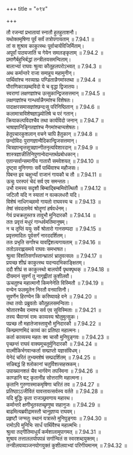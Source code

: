 +++
title = "०९४"

+++


  
तौ रजन्यां प्रभातायां स्नातौ हुतहुताशनौ।  
यथोक्तमृषिणा पूर्वं सर्वं तत्रोपगायताम् ॥ 7.94.1 ॥   
तां स शुश्राव काकुत्स्थः पूर्वाचार्यविजिर्मिताम्।  
अपूर्वां पाठ्यजातिं च गेयेन समलङ्कृताम् ॥ 7.94.2 ॥   
प्रमाणैर्बहुभिर्बद्धां तन्त्रीलयसमन्विताम्।  
बालाभ्यां राघवः श्रुत्वा कौतूहलपरोऽभवत् ॥ 7.94.3 ॥   
अथ कर्मान्तरे राजा समाहूय महामुनीन्।  
पार्थिवांश्च नरव्याघ्रः पण्डितान्नैगमांस्तथा ॥ 7.94.4 ॥   
पौराणिकाञ्छब्दविदो ये च वृद्धा द्विजातयः।  
स्वराणां लक्षणज्ञांश्च उत्सुकान्द्विजसत्तमान् ॥ 7.94.5 ॥   
लक्षणज्ञांश्च गान्धर्वान्नैगमांश्च विशेषतः।  
पादाक्षरसमासज्ञांश्छन्दःसु परिनिष्ठितान् ॥ 7.94.6 ॥   
कलामात्राविशेषज्ञाञ्ज्योतिषे च परं गतान्।  
क्रियाकल्पविदश्चैव तथा कार्यविदो जनान् ॥ 7.94.7 ॥   
भाषाज्ञानिङ्गितज्ञांश्च नैगमांश्चाप्यशेषतः।  
हेतूपचारकुशलान् वचने चापि हैतुकान् ॥ 7.94.8 ॥   
छन्दोविदः पुराणज्ञान्वैदिकान्द्विजसत्तमान्।  
चित्रज्ञान्वृत्तसूत्रज्ञान्गीतनृत्यविशारदान् ॥ 7.94.9 ॥   
शास्त्रज्ञान्नीतिनिपुणान्वेदान्तार्थप्रबोधकान्।  
एतान्सर्वान्समानीय गातारौ समवेशयत् ॥ 7.94.10 ॥   
दृष्ट्वा मुनिगणाः सर्वे पार्थिवाश्च महौजसः।  
पिबन्त इव चक्षुर्भ्यां राजानं गायकौ च तौ ॥ 7.94.11 ॥   
ऊचुः परस्परं चेदं सर्व एव समन्ततः।  
उभौ रामस्य सदृशौ बिम्बाद्बिम्बमिवोत्थितौ ॥ 7.94.12 ॥   
जटिलौ यदि न स्यातां न वल्कलधरौ यदि।  
विशेषं नाधिगच्छामो गायतो राघवस्य च ॥ 7.94.13 ॥   
तेषां संवदतामेवं श्रोतॄणां हर्षवर्धनम्।  
गेयं प्रचक्रतुस्तत्र तावुभौ मुनिदारकौ ॥ 7.94.14 ॥   
ततः प्रवृत्तं मधुरं गान्धर्वमतिमानुषम्।  
न च तृप्तिं ययुः सर्वे श्रोतारो गानसम्पदा ॥ 7.94.15 ॥   
प्रवृत्तमादितः पूर्वसर्गं नारददर्शितम्।  
ततः प्रभृति सर्गांश्च यावद्विंशत्यगायताम् ॥ 7.94.16 ॥   
ततोऽपराह्णसमये राघवः समभाषत।  
श्रुत्वा विंशतिसर्गांस्तान्भ्रातरं भ्रातृवत्सलः ॥ 7.94.17 ॥   
प्रयच्छ शीघ्रं काकुत्स्थ यदन्यदभिकाङ्क्षितम्।  
ददौ शीघ्रं स काकुत्स्थो बालयोर्वै पृथक्पृथक् ॥ 7.94.18 ॥   
दीयमानं सुवर्णं तु नागृह्णीतां कुशीलवौ।  
ऊचतुश्च महात्मानौ किमनेनेति विस्मितौ ॥ 7.94.19 ॥   
वन्येन फलमूलेन निरतौ वनवासिनौ।  
सुवर्णेन हिरण्येन किं करिष्यावहे वने ॥ 7.94.20 ॥   
तथा तयोः प्रब्रुवतोः कौतूहलसमन्विताः।  
श्रोतारश्चैव रामश्च सर्व एव सुविस्मिताः ॥ 7.94.21 ॥   
तस्य चैवागमं रामः काव्यस्य श्रोतुमुत्सुकः।  
पप्रच्छ तौ महातेजास्तावुभौ मुनिदारकौ ॥ 7.94.22 ॥   
किम्प्रमाणमिदं काव्यं का प्रतिष्ठा महात्मनः।  
कर्ता काव्यस्य महतः क्व चासौ मुनिपुङ्गवः ॥ 7.94.23 ॥   
पृच्छन्तं राघवं वाक्यमूचतुर्मुनिदारकौ ॥ 7.94.24 ॥   
वाल्मीकिर्भगवान्कर्ता सम्प्राप्तो यज्ञसंविधम्।  
येनेदं चरितं तुभ्यमशेषं सम्प्रदर्शितम् ॥ 7.94.25 ॥   
सन्निबद्धं हि श्लोकानां चतुर्विशत्सहस्रकम्।  
उपाख्यानशतं चैव भार्गवेण तपस्विना ॥ 7.94.26 ॥   
काण्डानि षट् कृतानीह सोत्तराणि महात्मना।  
कृतानि गुरुणास्माकमृषिणा चरितं तव ॥ 7.94.27 ॥   
प्रतिष्ठाऽऽजीवितं यावत्तावत्सर्वस्य वर्तते ॥ 7.94.28 ॥   
यदि बुद्धिः कृता राजञ्छ्रवणाय महारथ।  
कर्मान्तरे क्षणीभूतस्तच्छृणुष्व सहानुजः ॥ 7.94.29 ॥   
बाढमित्यब्रवीद्रामस्तौ चानुज्ञाप्य राघवम्।  
प्रहृष्टौ जग्मतुः स्थानं यत्रास्ते मुनिपुङ्गवः ॥ 7.94.30 ॥   
रामोऽपि मुनिभिः सार्धं पार्थिवैश्च महात्मभिः।  
श्रुत्वा तद्गीतिमाधुर्यं कर्मशालामुपागमत् ॥ 7.94.31 ॥   
शुश्राव तत्ताललयोपपन्नं सर्गान्वितं स स्वरशब्दयुक्तम्।  
तन्त्रीलयव्यञ्जनयोगयुक्तं कुशीलवाभ्यां परिगीयमानम् ॥ 7.94.32 ॥   
